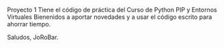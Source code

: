 Proyecto 1
Tiene el código de práctica del Curso de Python PIP y Entornos Virtuales
Bienenidos a aportar novedades y a usar el código escrito para ahorrar tiempo.

Saludos,
JoRoBar.
